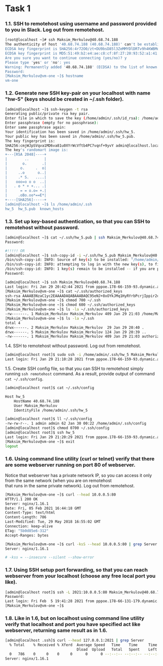 # Task 1
### 1.1. SSH to remotehost using username and password provided to you in Slack. Log out from remotehost.
```bash
[root@localhost ~]# ssh Maksim_Merkulov@40.68.74.188
The authenticity of host '40.68.74.188 (40.68.74.188)' can't be established.
ECDSA key fingerprint is SHA256:4r72O0/zt+DU9bsD85l3ZeMMYDlDRTv9h4KWBMoekKY.
ECDSA key fingerprint is MD5:51:49:b2:e4:ae:c8:cf:8f:27:20:93:52:a1:41:14:75.
Are you sure you want to continue connecting (yes/no)? y
Please type 'yes' or 'no': yes
Warning: Permanently added '40.68.74.188' (ECDSA) to the list of known hosts.
Password:
[Maksim_Merkulov@vm-one ~]$ hostname
vm-one
```
### 1.2. Generate new SSH key-pair on your localhost with name "hw-5" (keys should be created in ~/.ssh folder).
```bash
[admin@localhost ~]$ ssh-keygen -t rsa
Generating public/private rsa key pair.
Enter file in which to save the key (/home/admin/.ssh/id_rsa): /home/admin/.ssh/hw_5
Enter passphrase (empty for no passphrase):
Enter same passphrase again:
Your identification has been saved in /home/admin/.ssh/hw_5.
Your public key has been saved in /home/admin/.ssh/hw_5.pub.
The key fingerprint is:
SHA256:cmjWJpSVqva1MD6va81u0XYrWcVftb4PC7vqnf+9yvY admin@localhost.localdomain
The key's randomart image is:
+---[RSA 2048]----+
|        ..       |
|       o.       .|
|      o.     .  o|
|     ..o      o..|
|     .* S.   ....|
|    ooo=o o o  ..|
|   . o * + +... .|
|      = = o.o= +.|
|     .oBo.oo*==E*|
+----[SHA256]-----+
[admin@localhost ~]$ ls /home/admin/.ssh
hw_5  hw_5.pub  known_hosts
```
### 1.3. Set up key-based authentication, so that you can SSH to remotehost without password.
```bash
[admin@localhost ~]$ cat ~/.ssh/hw_5.pub | ssh Maksim_Merkulov@40.68.74.188 "mkdir -p ~/.ssh && chmod 0700 ~/.ssh && cat >  ~/.ssh/authorized_keys"
Password:

#!!!!! OR
[admin@localhost ~]$ ssh-copy-id -i ~/.ssh/hw_5.pub Maksim_Merkulov@40.68.74.188
/bin/ssh-copy-id: INFO: Source of key(s) to be installed: "/home/admin/.ssh/hw_5.pub"
/bin/ssh-copy-id: INFO: attempting to log in with the new key(s), to filter out any that are already installed
/bin/ssh-copy-id: INFO: 1 key(s) remain to be installed -- if you are prompted now it is to install the new keys
Password:

[admin@localhost ~]$ ssh Maksim_Merkulov@40.68.74.188                                                      Password:
Last login: Fri Jan 29 20:42:44 2021 from pppoe.178-66-159-93.dynamic.avangarddsl.ru
[Maksim_Merkulov@vm-one ~]$ cat ~/.ssh/authorized_keys
ssh-rsa AAAAB3NzaC1yc2EAAAADAQABAAABAQC95eNJ+8xOYkJMq1HyRYrbPcrjIppir2oHxU+CvAdlBmXIgGMPAZ3ihgapWy8wG1EpPIoFrIl9QxhxKXv2NlrsD5n7cBFpJBx7qcuUE0QulUZJwGs6Ie92/ET8oPiZRtkGDMj9UXjW4yj+hW+aHv5iY0n1fs6HszKArOL6TWXc1Jw39vT28RwKfP1Z2HK3xNerjTt7i06qU4GasxMJEVUqCxz0qeLipPYhDj/uOWTmi6stUYO6IpdOSgCBGF6eEih2WmKCin8NAYEJ7iAyBoOMAfp2Ey3smyGsvnYMwu4yDVGcJYns+jstmdZ1t23jLLXyVC2YxIygGjRscpw/c/0X admin@localhost.localdomain
[Maksim_Merkulov@vm-one ~]$ chmod 700 ~/.ssh
[Maksim_Merkulov@vm-one ~]$ chmod 600 ~/.ssh/authorized_keys
[Maksim_Merkulov@vm-one ~]$ ls -la ~/.ssh/authorized_keys
-rw-------. 1 Maksim_Merkulov Maksim_Merkulov 409 Jan 29 21:03 /home/Maksim_Merkulov/.ssh/authorized_keys
[Maksim_Merkulov@vm-one ~]$ ls -la ~/.ssh
total 4
drwx------. 2 Maksim_Merkulov Maksim_Merkulov  29 Jan 29 20:40 .
drwx------. 5 Maksim_Merkulov Maksim_Merkulov 124 Jan 29 20:39 ..
-rw-------. 1 Maksim_Merkulov Maksim_Merkulov 409 Jan 29 21:03 authorized_keys
```
1.4. SSH to remotehost without password. Log out from remotehost.
```bash
[admin@localhost root]$ sudo ssh -i /home/admin/.ssh/hw_5 Maksim_Merkulov@40.68.74.188
Last login: Fri Jan 29 21:10:28 2021 from pppoe.178-66-159-93.dynamic.avangarddsl.ru
```
1.5. Create SSH config file, so that you can SSH to remotehost simply running `ssh remotehost` command. As a result, provide output of command `cat ~/.ssh/config`.
```bash
[admin@localhost root]$ cat ~/.ssh/config

Host hw_5
    HostName 40.68.74.188
    User Maksim_Merkulov
    IdentityFile /home/admin/.ssh/hw_5

[admin@localhost root]$ ll ~/.ssh/config
-rw-rw-r--. 1 admin admin 62 Jan 30 00:22 /home/admin/.ssh/config
[admin@localhost root]$ chmod 0700 ~/.ssh/config
[admin@localhost root]$ ssh hw_5
Last login: Fri Jan 29 21:20:29 2021 from pppoe.178-66-159-93.dynamic.avangarddsl.ru
[Maksim_Merkulov@vm-one ~]$ exit
logout

```
### 1.6. Using command line utility (curl or telnet) verify that there are some webserver running on port 80 of webserver.  
Notice that webserver has a private network IP, so you can access it only from the same network (when you are on remotehost  
that runs in the same private network). Log out from remotehost.
```bash
[Maksim_Merkulov@vm-one ~]$ curl --head 10.0.0.5:80
HTTP/1.1 200 OK
Server: nginx/1.16.1
Date: Fri, 05 Feb 2021 16:44:18 GMT
Content-Type: text/html
Content-Length: 786
Last-Modified: Tue, 29 May 2018 16:55:02 GMT
Connection: keep-alive
ETag: "5b0d85e6-312"
Accept-Ranges: bytes

[Maksim_Merkulov@vm-one ~]$ curl -ksS --head 10.0.0.5:80 | grep Server
Server: nginx/1.16.1

# -kss = --insecure --silent --show-error
```
### 1.7. Using SSH setup port forwarding, so that you can reach webserver from your localhost (choose any free local port you like).
```bash
[admin@localhost root]$ ssh -L 2021:10.0.0.5:80 Maksim_Merkulov@40.68.74.188
Password:
Last login: Fri Feb  5 19:41:28 2021 from pppoe.178-66-131-179.dynamic.avangarddsl.ru
[Maksim_Merkulov@vm-one ~]$
```
### 1.8. Like in 1.6, but on localhost using command line utility verify that localhost and port you have specified act like webserver, returning same result as in 1.6.
```bash
[admin@localhost .ssh]$ curl --head 127.0.0.1:2021 | grep Server
  % Total    % Received % Xferd  Average Speed   Time    Time     Time  Current
                                 Dload  Upload   Total   Spent    Left  Speed
  0   786    0     0    0     0      0      0 --:--:-- --:--:-- --:--:--     0
Server: nginx/1.16.1
```

